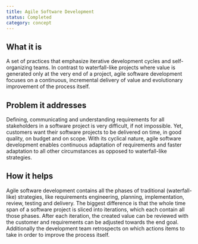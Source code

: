 ```yaml
---
title: Agile Software Development
status: Completed
category: concept
---
```


## What it is

A set of practices that emphasize iterative development cycles and self-organizing teams. In contrast to waterfall-like projects where value is generated only at the very end of a project, agile software development focuses on a continuous, incremental delivery of value and evolutionary improvement of the process itself. 

## Problem it addresses

Defining, communicating and understanding requirements for all stakeholders in a software project is very difficult, if not impossible. Yet, customers want their software projects to be delivered on time, in good quality, on budget and on scope. With its cyclical nature, agile software development enables continuous adaptation of requirements and faster adaptation to all other circumstances as opposed to waterfall-like strategies. 

## How it helps

Agile software development contains all the phases of traditional (waterfall-like) strategies, like requirements engineering, planning, implementation, review, testing and delivery. The biggest difference is that the whole time span of a software project is sliced into iterations, which each contain all those phases. After each iteration, the created value can be reviewed with the customer and requirements can be adjusted towards the end goal. Additionally the development team retrospects on which actions items to take in order to improve the process itself. 
